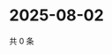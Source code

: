 # 2025-08-02

共 0 条

<!-- BEGIN ZHIHUQUESTIONS -->
<!-- 最后更新时间 Sat Aug 02 2025 11:52:36 GMT+0800 (China Standard Time) -->

<!-- END ZHIHUQUESTIONS -->
